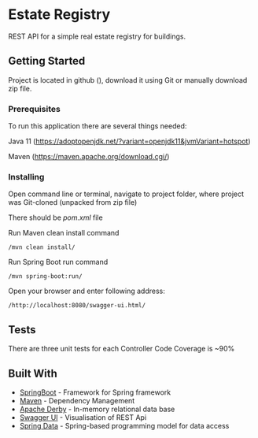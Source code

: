 # Estate Registry

REST API for a simple real estate registry for buildings.

## Getting Started

Project is located in github (), download it using Git or manually download zip file.

### Prerequisites

To run this application there are several things needed:

Java 11 (https://adoptopenjdk.net/?variant=openjdk11&jvmVariant=hotspot)

Maven (https://maven.apache.org/download.cgi/)


### Installing

Open command line or terminal, navigate to project folder, where project was Git-cloned (unpacked from zip file)

There should be _pom.xml_ file

Run Maven clean install command

```
/mvn clean install/
```

Run Spring Boot run command
```
/mvn spring-boot:run/
```

Open your browser and enter following address:

```
/http://localhost:8080/swagger-ui.html/
```

## Tests

There are three unit tests for each Controller
Code Coverage is ~90%

## Built With

* [SpringBoot](https://spring.io/projects/spring-boot) - Framework for Spring framework
* [Maven](https://maven.apache.org/) - Dependency Management
* [Apache Derby](https://db.apache.org/derby/) - In-memory relational data base
* [Swagger UI](https://swagger.io/tools/swagger-ui/) - Visualisation of REST Api
* [Spring Data](https://spring.io/projects/spring-data) - Spring-based programming model for data access

